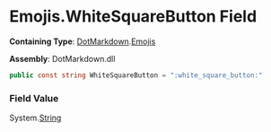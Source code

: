 # Emojis\.WhiteSquareButton Field

**Containing Type**: [DotMarkdown](../../README.md)\.[Emojis](../README.md)

**Assembly**: DotMarkdown\.dll

```csharp
public const string WhiteSquareButton = ":white_square_button:"
```

### Field Value

System\.[String](https://docs.microsoft.com/en-us/dotnet/api/system.string)